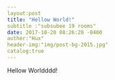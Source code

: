 ```yaml
---
layout:post
title: "Hellow World!"
subtitle :"subsubee 19 rooms"
date: 2017-10-20 08:26:28 -0400
auther:"Hux"
header-img:"img/post-bg-2015.jpg"
catalog:true
---
```


Hellow Worldddd!
